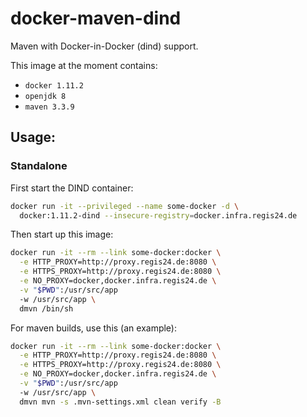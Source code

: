 # docker-maven-dind

Maven with Docker-in-Docker (dind) support.

This image at the moment contains:

- `docker 1.11.2`
- `openjdk 8`
- `maven 3.3.9`

## Usage:

### Standalone

First start the DIND container:

```bash
docker run -it --privileged --name some-docker -d \
  docker:1.11.2-dind --insecure-registry=docker.infra.regis24.de
```

Then start up this image:

```bash
docker run -it --rm --link some-docker:docker \
  -e HTTP_PROXY=http://proxy.regis24.de:8080 \
  -e HTTPS_PROXY=http://proxy.regis24.de:8080 \
  -e NO_PROXY=docker,docker.infra.regis24.de \
  -v "$PWD":/usr/src/app
  -w /usr/src/app \
  dmvn /bin/sh
```

For maven builds, use this (an example):

```bash
docker run -it --rm --link some-docker:docker \
  -e HTTP_PROXY=http://proxy.regis24.de:8080 \
  -e HTTPS_PROXY=http://proxy.regis24.de:8080 \
  -e NO_PROXY=docker,docker.infra.regis24.de \
  -v "$PWD":/usr/src/app
  -w /usr/src/app \
  dmvn mvn -s .mvn-settings.xml clean verify -B
```
